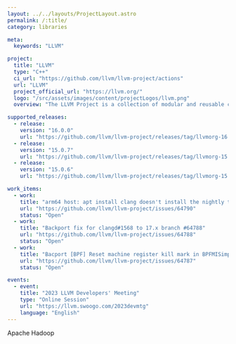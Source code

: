 ```yaml
---
layout: ../../layouts/ProjectLayout.astro
permalink: /:title/
category: libraries

meta:
  keywords: "LLVM"

project:
  title: "LLVM"
  type: "C++"
  ci_url: "https://github.com/llvm/llvm-project/actions"
  url: "LLVM"
  project_official_url: "https://llvm.org/"
  logo: "/src/assets/images/content/projectLogos/llvm.png"
  overview: "The LLVM Project is a collection of modular and reusable compiler and toolchain technologies. Despite its name, LLVM has little to do with traditional virtual machines. The name LLVM itself is not an acronym; it is the full name of the project. LLVM began as a research project at the University of Illinois, with the goal of providing a modern, SSA-based compilation strategy capable of supporting both static and dynamic compilation of arbitrary programming languages. Since then, LLVM has grown to be an umbrella project consisting of a number of subprojects, many of which are being used in production by a wide variety of commercial and open source projects as well as being widely used in academic research. Code in the LLVM project is licensed under the Apache 2.0 License with LLVM exceptions."

supported_releases:
  - release:
    version: "16.0.0"
    url: "https://github.com/llvm/llvm-project/releases/tag/llvmorg-16.0.0"
  - release:
    version: "15.0.7"
    url: "https://github.com/llvm/llvm-project/releases/tag/llvmorg-15.0.7"
  - release:
    version: "15.0.6"
    url: "https://github.com/llvm/llvm-project/releases/tag/llvmorg-15.0.6"

work_items:
  - work:
    title: "arm64 host: apt install clang doesn't install the nightly toolchain #64790"
    url: "https://github.com/llvm/llvm-project/issues/64790"
    status: "Open"
  - work:
    title: "Backport fix for clangd#1568 to 17.x branch #64788"
    url: "https://github.com/llvm/llvm-project/issues/64788"
    status: "Open"
  - work:
    title: "Bacport [BPF] Reset machine register kill mark in BPFMISimplifyPatchable. #64787"
    url: "https://github.com/llvm/llvm-project/issues/64787"
    status: "Open"

events:
  - event:
    title: "2023 LLVM Developers' Meeting"
    type: "Online Session"
    url: "https://llvm.swoogo.com/2023devmtg"
    language: "English"
---
```


<p>Apache Hadoop</p>
